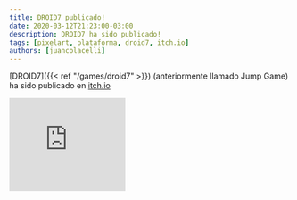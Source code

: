 ```yaml
---
title: DROID7 publicado!
date: 2020-03-12T21:23:00-03:00
description: DROID7 ha sido publicado!
tags: [pixelart, plataforma, droid7, itch.io]
authors: [juancolacelli]
---
```


[DROID7]({{< ref "/games/droid7" >}}) (anteriormente llamado Jump Game) ha sido publicado en [itch.io](https://poopbits.itch.io/droid7)

<iframe src="https://itch.io/embed/570980?linkback=true&amp;bg_color=16171a&amp;fg_color=fafdff&amp;link_color=ff8426&amp;border_color=16171a" width="208" height="167" frameborder="0"><a href="https://poopbits.itch.io/droid7">DROID7 by JC</a></iframe>

